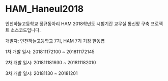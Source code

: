 # HAM_Haneul2018
인천하늘고등학교 정규동아리 HAM 2018학년도 시험기간 교무실 통신망 구축 프로젝트 소스코드입니다.

개발자: 인천하늘고등학교 7기, HAM 7기 기장 한동엽

1차 개발 일시: 201811172100 ~ 201811172145 

2차 개발 일시: 201811181930 ~ 201811182010

3차 개발 일시: 20181130 ~ 20181201
